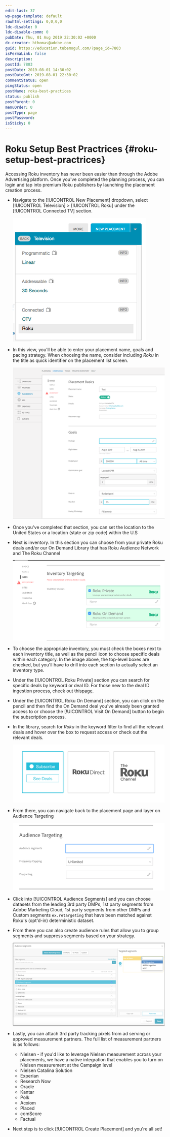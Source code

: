 ```yaml
---
edit-last: 37
wp-page-template: default
rawhtml-settings: 0,0,0,0
ldc-disable: 0
ldc-disable-comm: 0
pubDate: Thu, 01 Aug 2019 22:30:02 +0000
dc-creator: hthomas@adobe.com
guid: https://education.tubemogul.com/?page_id=7803
isPermaLink: false
description: 
postId: 7803
postDate: 2019-08-01 14:30:02
postDateGmt: 2019-08-01 22:30:02
commentStatus: open
pingStatus: open
postName: roku-best-practices
status: publish
postParent: 0
menuOrder: 0
postType: page
postPassword: 
isSticky: 0
---
```


# Roku Setup Best Practrices {#roku-setup-best-practrices}

Accessing Roku inventory has never been easier than through the Adobe Advertising platform. Once you've completed the planning process, you can login and tap into premium Roku publishers by launching the placement creation process.

* Navigate to the [!UICONTROL New Placement] dropdown, select [!UICONTROL Television] > [!UICONTROL Roku] under the [!UICONTROL Connected TV] section.

  ![Screen Shot 2019-08-01 at 2.07.28 PM](assets/screen-shot-2019-08-01-at-2.07.28-pm.png)

* In this view, you'll be able to enter your placement name, goals and pacing strategy. When choosing the name, consider including *Roku* in the title as quick identifier on the placement list screen.

  ![Screen Shot 2019-08-01 at 2.09.54 PM](assets/screen-shot-2019-08-01-at-2.09.54-pm.png)

* Once you've completed that section, you can set the location to the United States or a location (state or zip code) within the U.S
* Next is inventory. In this section you can choose from your private Roku deals and/or our On Demand Library that has Roku Audience Network and The Roku Channel

  ![Screen Shot 2019-08-01 at 2.12.57 PM](assets/screen-shot-2019-08-01-at-2.12.57-pm.png)

* To choose the appropriate inventory, you must check the boxes next to each inventory title, as well as the pencil icon to choose specific deals within each category. In the image above, the top-level boxes are checked, but you'll have to drill into each section to actually select an inventory type.
* Under the [!UICONTROL Roku Private] section you can search for specific deals by keyword or deal ID. For those new to the deal ID ingestion process, check out this[page](deal-ids.md).
* Under the [!UICONTROL Roku On Demand] section, you can click on the pencil and then find the On Demand deal you've already been granted access to or choose the [!UICONTROL Visit On Demand] button to begin the subscription process.
* In the library, search for *Roku* in the keyword filter to find all the relevant deals and hover over the box to request access or check out the relevant deals.

  ![Screen Shot 2019-08-01 at 2.18.46 PM](assets/screen-shot-2019-08-01-at-2.18.46-pm.png)

* From there, you can navigate back to the placement page and layer on Audience Targeting

  ![Screen Shot 2019-08-01 at 2.20.03 PM](assets/screen-shot-2019-08-01-at-2.20.03-pm.png)

* Click into [!UICONTROL Audience Segments] and you can choose datasets from the leading 3rd party DMPs, 1st party segments from Adobe Marketing Cloud, 1st party segments from other DMPs and Custom segments `ex.retargeting` that have been matched against Roku's (opt'd-in) deterministic dataset.
* From there you can also create audience rules that allow you to group segments and suppress segments based on your strategy.

  ![Screen Shot 2019-08-01 at 2.34.43 PM](assets/screen-shot-2019-08-01-at-2.34.43-pm-1024x555.png)

* Lastly, you can attach 3rd party tracking pixels from ad serving or approved measurement partners. The full list of measurement partners is as follows:

  * Nielsen - if you'd like to leverage Nielsen measurement across your placements, we have a native integration that enables you to turn on Nielsen measurement at the Campaign level
  * Nielsen Catalina Solution
  * Experian
  * Research Now
  * Oracle
  * Kantar
  * Polk
  * Acxiom
  * Placed
  * comScore
  * Factual

* Next step is to click [!UICONTROL Create Placement] and you're all set!
